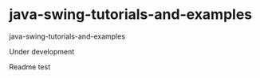 # java-swing-tutorials-and-examples

java-swing-tutorials-and-examples

Under development

Readme test
